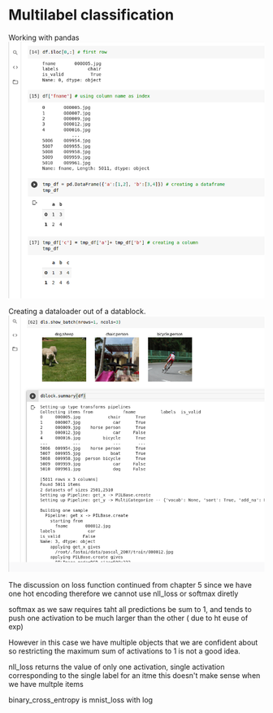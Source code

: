 # Multilabel classification

Working with pandas
![](pandas.png)

Creating a dataloader out of a datablock.
![](datablock_summary.png)

The discussion on loss function continued from chapter 5
since we have one hot encoding therefore we cannot use nll_loss or softmax diretly

softmax as we saw requires taht all predictions be sum to 1, and tends to push one activation to be much larger than the other ( due to ht euse of exp)

However in this case we have multiple objects that we are confident about so restricting the maximum sum of activations to 1 is not a good idea.

nll_loss returns the value of only one activation, single activation corresponding to the single label for an itme this doesn't make sense when we have multple items


binary_cross_entropy is mnist_loss with log

